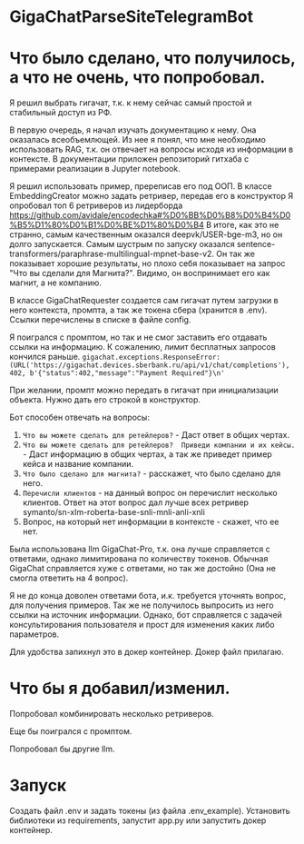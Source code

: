 # GigaChatParseSiteTelegramBot
# Что было сделано, что получилось, а что не очень, что попробовал.
 
Я решил выбрать гигачат, т.к. к нему сейчас самый простой и стабильный доступ из РФ. 

В первую очередь, я начал изучать документацию к нему. Она оказалась всеобъемлющей. Из нее я понял, что мне необходимо использовать
RAG, т.к. он отвечает на вопросы исходя из информации в контексте. В документации приложен репозиторий гитхаба с примерами 
реализации в Jupyter notebook.

Я решил использовать пример, пререписав его под ООП. В классе EmbeddingCreator можно задать ретривер, передав его в конструктор
Я опробовал топ 6 ретриверов из лидерборда https://github.com/avidale/encodechka#%D0%BB%D0%B8%D0%B4%D0%B5%D1%80%D0%B1%D0%BE%D1%80%D0%B4
В итоге, как это не странно, самым качественным оказался deepvk/USER-bge-m3, но он долго запускается. 
Самым шустрым по запуску оказался sentence-transformers/paraphrase-multilingual-mpnet-base-v2. Он так же показывает хорошие результаты,
но плохо себя показывает на запрос "Что вы сделали для Магнита?". Видимо, он воспринимает его как магнит, а не компанию.

В классе GigaChatRequester создается сам гигачат путем загрузки в него контекста, промпта, а так же токена сбера (хранится в .env).
Ссылки перечислены в списке в файле config.

Я поигрался с промптом, но так и не смог заставить его отдавать ссылки на информацию. К сожалению, лимит бесплатных запросов кончился раньше.
`gigachat.exceptions.ResponseError: (URL('https://gigachat.devices.sberbank.ru/api/v1/chat/completions'), 402, b'{"status":402,"message":"Payment Required"}\n'`

При желании, промпт можно передать в гигачат при инициализации объекта. Нужно дать его строкой в конструктор.

Бот способен отвечать на вопросы: 
1) `Что вы можете сделать для ретейлеров?` - Даст ответ в общих чертах.
2) `Что вы можете сделать для ретейлеров?  Приведи компании и их кейсы.` - Даст информацию в общих чертах, а так же приведет пример кейса и название компании.
3) `Что было сделано для магнита?` - расскажет, что было сделано для него.
4) `Перечисли клиентов` - на данный вопрос он перечислит несколько клиентов. Ответ на этот вопрос дал лучше всех ретривер symanto/sn-xlm-roberta-base-snli-mnli-anli-xnli
5) Вопрос, на который нет информации в контексте - скажет, что ее нет.

Была использована llm GigaChat-Pro, т.к. она лучше справляется с ответами, однако лимитирована по количеству токенов. 
Обычная GigaChat справляется хуже с ответами, но так же достойно (Она не смогла ответить на 4 вопрос).

Я не до конца доволен ответами бота, и.к. требуется уточнять вопрос, для получения примеров. Так же не получилось выпросить из него ссылки на источник информации.
Однако, бот справляется с задачей консультирования пользователя и прост для изменения каких либо параметров.

Для удобства запихнул это в докер контейнер. Докер файл прилагаю. 

# Что бы я добавил/изменил.

Попробовал комбинировать несколько ретриверов.

Еще бы поигрался с промптом.

Попробовал бы другие llm.

# Запуск

Создать файл .env и задать токены (из файла .env_example). Установить библиотеки из requirements, запустит app.py или запустить докер контейнер.
